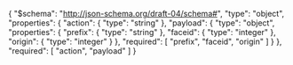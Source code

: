 {
  "$schema": "http://json-schema.org/draft-04/schema#",
  "type": "object",
  "properties": {
    "action": {
      "type": "string"
    },
    "payload": {
      "type": "object",
      "properties": {
        "prefix": {
          "type": "string"
        },
        "faceid": {
          "type": "integer"
        },
        "origin": {
          "type": "integer"
        }
      },
      "required": [
        "prefix",
        "faceid",
        "origin"
      ]
    }
  },
  "required": [
    "action",
    "payload"
  ]
}
